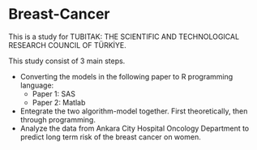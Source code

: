# Breast-Cancer

This is a study for TUBITAK: THE SCIENTIFIC AND TECHNOLOGICAL RESEARCH COUNCIL OF TÜRKİYE.

This study consist of 3 main steps. 

- Converting the models in the following paper to R programming language:
  - Paper 1: SAS
  - Paper 2: Matlab
- Entegrate the two algorithm-model together. First theoretically, then through programming.
- Analyze the data from Ankara City Hospital Oncology Department to predict long term risk of the breast cancer on women.
